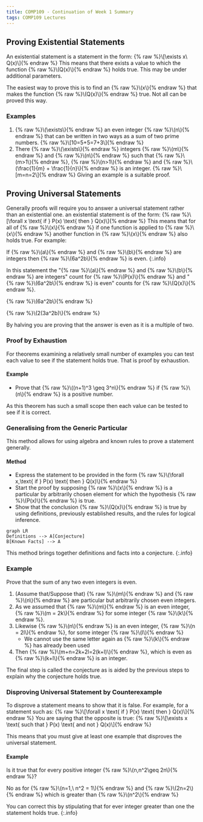 ```yaml
---
title: COMP109 - Continuation of Week 1 Summary
tags: COMP109 Lectures
---
```

## Proving Existential Statements
An existential statement is a statement in the form: 
{% raw %}\\\[\exists x\ Q(x)\\\]{% endraw %}
This means that there exists a value to which the function {% raw %}\\\(Q(x)\\\){% endraw %} holds true. This may be under additional parameters.

The easiest way to prove this is to find an {% raw %}\\\(x\\\){% endraw %} that makes the function {% raw %}\\\(Q(x)\\\){% endraw %} true. Not all can be proved this way. 

### Examples
1. {% raw %}\\\(\exists\\\){% endraw %} an even integer {% raw %}\\\(n\\\){% endraw %} that can be written in two ways as a sum of two prime numbers. 
	{% raw %}\\\[10=5+5=7+3\\\]{% endraw %}
1. There {% raw %}\\\(\exists\\\){% endraw %} integers {% raw %}\\\(m\\\){% endraw %} and {% raw %}\\\(n\\\){% endraw %} such that {% raw %}\\\(m>1\\\){% endraw %}, {% raw %}\\\(n>1\\\){% endraw %} and {% raw %}\\\(\frac{1}{m} + \frac{1}{n}\\\){% endraw %} is an integer.
	{% raw %}\\\[m=n=2\\\]{% endraw %}
		Giving an example is a suitable proof.

## Proving Universal Statements
Generally proofs will require you to answer a universal statement rather than an existential one. an existential statement is of the form:
{% raw %}\\\[\forall x \text{ if } P(x) \text{ then } Q(x)\\\]{% endraw %}
This means that for all of {% raw %}\\\(x\\\){% endraw %} if one function is applied to {% raw %}\\\(x\\\){% endraw %} another function in {% raw %}\\\(x\\\){% endraw %} also holds true. For example:

If {% raw %}\\\(a\\\){% endraw %} and {% raw %}\\\(b\\\){% endraw %} are integers then {% raw %}\\\(6a^2b\\\){% endraw %} is even.
{:.info}

In this statement the "{% raw %}\\\(a\\\){% endraw %} and {% raw %}\\\(b\\\){% endraw %} are integers" count for {% raw %}\\\(P(x)\\\){% endraw %} and "{% raw %}\\\(6a^2b\\\){% endraw %} is even" counts for {% raw %}\\\(Q(x)\\\){% endraw %}. 

{% raw %}\\\(6a^2b\\\){% endraw %}  

{% raw %}\\\(2(3a^2b)\\\){% endraw %}

By halving you are proving that the answer is even as it is a multiple of two.

### Proof by Exhaustion
For theorems examining a relatively small number of examples you can test each value to see if the statement holds true. That is proof by exhaustion.

#### Example
* Prove that {% raw %}\\\((n+1)^3 \geq 3^n\\\){% endraw %} if {% raw %}\\\(n\\\){% endraw %} is a positive number.

As this theorem has such a small scope then each value can be tested to see if it is correct.

### Generalising from the Generic Particular
This method allows for using algebra and known rules to prove a statement generally.

#### Method
* Express the statement to be provided in the form {% raw %}\\\(\forall x,\text{ if } P(x) \text{ then } Q(x)\\\){% endraw %}
* Start the proof by supposing {% raw %}\\\(x\\\){% endraw %} is a particular by arbitrarily chosen element for which the hypothesis {% raw %}\\\(P(x)\\\){% endraw %} is true.
* Show that the conclusion {% raw %}\\\(Q(x)\\\){% endraw %} is true by using definitions, previously established results, and the rules for logical inference.

```mermaid
graph LR
Definitions --> A[Conjecture]
B[Known Facts] --> A
```

This method brings together definitions and facts into a conjecture.
{:.info}

### Example
Prove that the sum of any two even integers is even.

1. (Assume that/Suppose that) {% raw %}\\\(m\\\){% endraw %} and {% raw %}\\\(n\\\){% endraw %} are particular but arbitrarily chosen even integers.
1. As we assumed that {% raw %}\\\(m\\\){% endraw %} is an even integer, {% raw %}\\\(m = 2k\\\){% endraw %} for some integer {% raw %}\\\(k\\\){% endraw %}. 
1. Likewise {% raw %}\\\(n\\\){% endraw %} is an even integer, {% raw %}\\\(n = 2l\\\){% endraw %}, for some integer {% raw %}\\\(l\\\){% endraw %}
	* We cannot use the same letter again as {% raw %}\\\(k\\\){% endraw %} has already been used
1. Then {% raw %}\\\(m+n=2k+2l=2(k+l)\\\){% endraw %}, which is even as {% raw %}\\\(k+l\\\){% endraw %} is an integer.

The final step is called the conjecture as is aided by the previous steps to explain why the conjecture holds true.

### Disproving Universal Statement by Counterexample
To disprove a statement means to show that it is false. For example, for a statement such as:
{% raw %}\\\[\forall x \text{ if } P(x) \text{ then } Q(x)\\\]{% endraw %}
You are saying that the opposite is true:
{% raw %}\\\[\exists x \text{ such that } P(x) \text{ and not } Q(x)\\\]{% endraw %}

This means that you must give at least one example that disproves the universal statement.

#### Example
Is it true that for every positive integer {% raw %}\\\(n,n^2\geq 2n\\\){% endraw %}?

No as for {% raw %}\\\(n=1,\ n^2 = 1\\\){% endraw %} and {% raw %}\\\(2n=2\\\){% endraw %} which is greater than {% raw %}\\\(n^2\\\){% endraw %}
		
You can correct this by stipulating that for ever integer greater than one the statement holds true.
{:.info}
